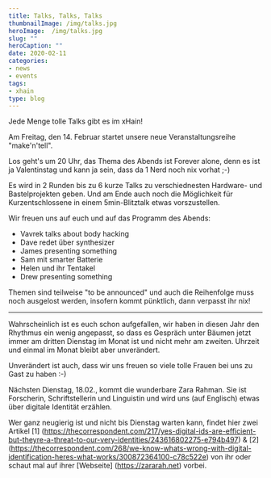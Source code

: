 ```yaml
---
title: Talks, Talks, Talks
thumbnailImage: /img/talks.jpg
heroImage:  /img/talks.jpg
slug: ""
heroCaption: ""
date: 2020-02-11
categories:
- news
- events
tags:
- xhain
type: blog
---
```


Jede Menge tolle Talks gibt es im xHain!

Am Freitag, den 14. Februar startet unsere neue Veranstaltungsreihe "make'n'tell".

Los geht's um 20 Uhr, das Thema des Abends ist Forever alone, denn es ist ja Valentinstag und kann ja sein, dass da 1 Nerd noch nix vorhat ;-)

Es wird in 2 Runden bis zu 6 kurze Talks zu verschiednesten Hardware- und Bastelprojekten geben. Und am Ende auch noch die Möglichkeit für Kurzentschlossene in einem 5min-Blitztalk etwas vorszustellen.

Wir freuen uns auf euch und auf das Programm des Abends:

* Vavrek talks about body hacking
* Dave redet über synthesizer
* James presenting something
* Sam mit smarter Batterie
* Helen und ihr Tentakel
* Drew presenting something

Themen sind teilweise "to be announced" und auch die Reihenfolge muss noch ausgelost werden, insofern kommt pünktlich, dann verpasst ihr nix!

---

Wahrscheinlich ist es euch schon aufgefallen, wir haben in diesen Jahr den Rhythmus ein wenig angepasst, so dass es Gespräch unter Bäumen jetzt immer am dritten Dienstag im Monat ist und nicht mehr am zweiten. Uhrzeit und einmal im Monat bleibt aber unverändert.

Unverändert ist auch, dass wir uns freuen so viele tolle Frauen bei uns zu Gast zu haben :-)

Nächsten Dienstag, 18.02., kommt die wunderbare Zara Rahman. Sie ist Forscherin, Schriftstellerin und Linguistin und wird uns (auf Englisch) etwas über digitale Identität erzählen.

Wer ganz neugierig ist und nicht bis Dienstag warten kann, findet hier zwei Artikel [1] (https://thecorrespondent.com/217/yes-digital-ids-are-efficient-but-theyre-a-threat-to-our-very-identities/243616802275-e794b497) & [2] (https://thecorrespondent.com/268/we-know-whats-wrong-with-digital-identification-heres-what-works/300872364100-c78c522e) von ihr oder schaut mal auf ihrer [Webseite] (https://zararah.net) vorbei.
